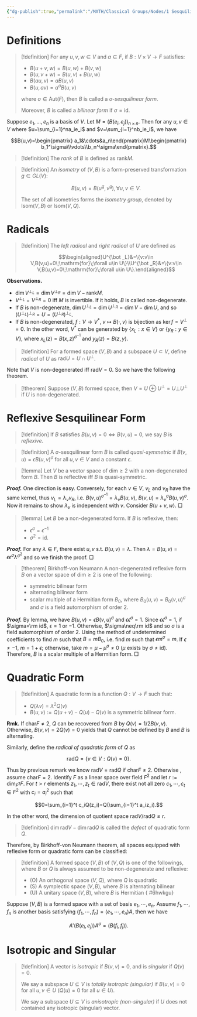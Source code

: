 ```yaml
---
{"dg-publish":true,"permalink":"/MATH/Classical Groups/Nodes/1 Sesquilinear Form/","dgPassFrontmatter":true}
---
```



# Definitions

> [!definition]
> For any $u,v,w\in V$ and $a\in F$, if $B:V\times V\to F$ satisfies:
> - $B(u+v,w)=B(u,w)+B(v,w)$
> - $B(u,v+w)=B(u,v)+B(u,w)$
> - $B(au,v)=aB(u,v)$
> - $B(u,av)=a^\sigma B(u,v)$
> 
> where $\sigma\in\mathrm{Aut}(F)$, then $B$ is called a *$\sigma$-sesquilinear form*.
> 
> Moreover, $B$ is called a *bilinear form* if $\sigma=\mathrm{id}$.

Suppose $e_1,...,e_n$ is a basis of $V$. Let $M=(B(e_i,e_j))_{n\times n}$. Then for any $u,v\in V$ where $u=\sum_{i=1}^na_ie_i$ and $v=\sum_{i=1}^nb_ie_i$, we have

$$B(u,v)=\begin{pmatrix} a_1&\cdots&a_n\end{pmatrix}M\begin{pmatrix} b_1^\sigma\\\vdots\\b_n^\sigma\end{pmatrix}.$$
> [!definition]
> The *rank* of $B$ is defined as $\mathrm{rank} M$.

> [!definition]
> An *isometry* of $(V,B)$ is a form-preserved transformation $g\in GL(V)$: 
>
> $$B(u,v)=B(u^g,v^g),\forall u,v\in V.$$
> 
> The set of all isometries forms the *isometry group*, denoted by $\mathrm{Isom}(V,B)$ or $\mathrm{Isom}(V,Q)$.

# Radicals

> [!definition]
> The *left radical* and *right radical* of $U$ are defined as
> 
> $$\begin{aligned}U^{\bot _L}&=\{v:v\in V,B(v,u)=0\;\mathrm{for}\;\forall u\in U\}\\U^{\bot _R}&=\{v:v\in V,B(u,v)=0\;\mathrm{for}\;\forall u\in U\}.\end{aligned}$$

**Observations.**

- $\dim V^{\bot _L}=\dim V^{\bot_R}=\dim V-\mathrm{rank} M$.
- $V^{\bot _L}=V^{\bot _R}=0$ iff $M$ is invertible. If it holds, $B$ is called non-degenerate.
- If $B$ is non-degenerate, $\dim U^{\bot _L}=\dim U^{\bot _R}=\dim V-\dim U$, and so $(U^{\bot _L})^{\bot_R}=U=(U^{\bot _R})^{\bot_L}$.
- If $B$ is non-degenerated, $f:V\to V^*,\; v\mapsto B(\cdot,v)$ is bijection as $\ker f=V^{\bot}=0$. In the other word, $V^*$ can be generated by $\{x_L:x\in V\}$ or $\{y_R:y\in V\}$, where $x_L(z)=B(x,z)^{\sigma^{-1}}$ and $y_R(z)=B(z,y)$.

> [!definition]
> For a formed space $(V,B)$ and a subspace $U\subset V$, define *radical* of $U$ as $\mathrm{rad}U=U\cap U^\bot$. 

Note that $V$ is non-degenerated iff $\mathrm{rad}V=0$. So we have the following theorem.

> [!theorem]
> Suppose $(V,B)$ formed space, then $V=U\oplus U^\bot=U\bot U^\bot$ if $U$ is non-degenerated.

# Reflexive Sesquilinear Form

> [!definition]
> If $B$ satisfies $B(u,v)=0 \iff B(v,u)=0$, we say $B$ is *reflexive*.

> [!definition]
> A $\sigma$-sesquilinear form $B$ is called *quasi-symmetric* if $B(v,u)=\epsilon B(u,v)^\sigma$ for all $u,v\in V$ and a constant $\epsilon$.

> [!lemma]
> Let $V$ be a vector space of $\mathrm{dim}\geq 2$ with a non-degenerated form $B$. Then $B$ is reflective iff $B$ is quasi-symmetric.

**_Proof._**
One direction is easy. Conversely, for each $v\in V$, $v_L$ and $v_R$ have the same kernel, thus $v_L=\lambda_v v_R$, i.e. $B(v,u)^{\sigma^{-1}}=\lambda_vB(u,v)$, $B(v,u)=\lambda_v^{\sigma}B(u,v)^{\sigma}$. Now it remains to show $\lambda_v$ is independent with $v$. Consider $B(u+v,w)$. 
□

> [!lemma]
> Let $B$ be a non-degenerated form. If $B$ is reflexive, then:
> - $\epsilon^\sigma=\epsilon^{-1}$
> - $\sigma^2=\mathrm{id}.$

**_Proof._**
For any $\lambda\in F$, there exist $u,v$ s.t. $B(u,v)=\lambda$. Then $\lambda=B(u,v)=\epsilon\epsilon^\sigma\lambda^{\sigma^2}$ and so we finish the proof.
□

> [!theorem] Birkhoff-von Neumann
> A non-degenerated reflexive form $B$ on a vector space of $\mathrm{dim}\geq 2$ is one of the following:
> - symmetric bilinear form
> - alternating bilinear form
> - scalar multiple of a Hermitian form $B_0$, where $B_0(u,v)=B_0(v,u)^\sigma$ and $\sigma$ is a field automorphism of order 2.

**_Proof._**
By lemma, we have $B(u,v)=\epsilon B(v,u)^\sigma$ and $\epsilon\epsilon^\sigma=1$. Since $\epsilon\epsilon^\sigma=1$, if $\sigma=\rm id$, $\epsilon=1$ or $-1$. Otherwise, $\sigma\neq\rm id$ and so $\sigma$ is a field automorphism of order $2$. Using the method of undetermined coefficients to find $m$ such that $B=mB_0$, i.e. find $m$ such that $\epsilon m^\sigma=m$. If $\epsilon\neq -1$, $m=1+\epsilon$; otherwise, take $m=\mu-\mu^\sigma\neq 0$ ($\mu$ exists by $\sigma\neq \mathrm{id}$). Therefore, $B$ is a scalar multiple of a Hermitian form.
□

# Quadratic Form

> [!definition]
> A quadratic form is a function $Q:V\to F$ such that:
> - $Q(\lambda v)=\lambda^2Q(v)$
> - $B(u,v):=Q(u+v)-Q(u)-Q(v)$ is a symmetric bilinear form.

**Rmk.** If $\mathrm{char}F\neq 2$, $Q$ can be recovered from $B$ by $Q(v)=1/2B(v,v)$. Otherwise, $B(v,v)=2Q(v)=0$ yields that $Q$ cannot be defined by $B$ and $B$ is alternating.

Similarly, define the *radical of quadratic form* of $Q$ as 

$$\mathrm{rad}Q=\{v\in V:Q(v)=0\}.$$

Thus by previous remark we know $\mathrm{rad}V=\mathrm{rad}Q$ if $\mathrm{char}F\neq 2$. Otherwise , assume $\mathrm{char}F=2$. Identify $F$ as a linear space over field $F^2$ and let $r:=\dim_{F^2}F$. For $t>r$ elements $z_1,\cdots,z_t\in\mathrm{rad}V$, there exist not all zero $c_1,\cdots,c_t\in F^2$ with $c_i=a_i^2$ such that 

$$0=\sum_{i=1}^t c_iQ(z_i)=Q(\sum_{i=1}^t a_iz_i).$$

In the other word, the dimension of quotient space $\mathrm{rad}V/\mathrm{rad}Q\leq r$.


> [!definition]
> $\dim\mathrm{rad}V-\dim\mathrm{rad}Q$ is called the *defect* of quadratic form $Q$.


Therefore, by Birkhoff-von Neumann theorem, all spaces equipped with reflexive form or quadratic form can be classified:

> [!definition]
> A formed space $(V,B)$ of $(V,Q)$ is one of the followings, where $B$ or $Q$ is always assumed to be non-degenerate and reflexive:
> - (O) An orthogonal space $(V,Q)$, where $Q$ is quadratic
> - (S) A symplectic space $(V,B)$, where $B$ is alternating bilinear
> - (U) A unitary space $(V,B)$, where $B$ is Hermitian
{ #6hwkgu}


Suppose $(V,B)$ is a formed space with a set of basis $e_1,\cdots,e_n$. Assume $f_1,\cdots,f_n$ is another basis satisfying $(f_1,\cdots,f_n)=(e_1,\cdots,e_n)A$, then we have

$$A'(B(e_i,e_j))A^\sigma=(B(f_i,f_j)).$$

# Isotropic and Singular

> [!definition]
> A vector is *isotropic* if $B(v,v)=0$, and is *singular* if $Q(v)=0$. 
> 
> We say a subspace $U\subseteq V$ is *totally isotropic (singular)* if $B(u,v)=0$ for all $u,v\in U$ ($Q(u)=0$ for all $u\in U$).
> 
> We say a subspace $U\subseteq V$ is *anisotropic (non-singular)* if $U$ does not contained any isotropic (singular) vector.
